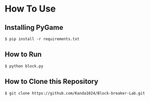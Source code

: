 # How To Use
## Installing PyGame
```
$ pip install -r requirements.txt
```

## How to Run
```
$ python block.py
```

## How to Clone this Repository
```
$ git clone https://github.com/Kanda1024/Block-breaker-Lab.git
```
